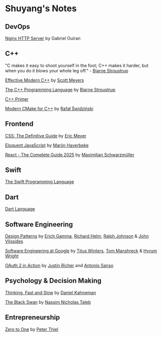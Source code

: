 # Shuyang's Notes

## DevOps

[Nginx HTTP Server](devops/nginx/README.md) by Gabriel Ouiran

## C++

"C makes it easy to shoot yourself in the foot; C++ makes it harder, but when you do it blows your whole leg off." - [Bjarne Stroustrup](https://www.stroustrup.com/quotes.html)

[Effective Modern C++](cpp/effective_cpp/README.md) by [Scott Meyers](https://www.aristeia.com/)

[The C++ Programming Language](cpp/the_cpp_prog_lang/README.md) by [Bjarne Stroustrup](https://www.stroustrup.com/index.html)

[C++ Primer](cpp/cpp_primer_g/README.md)

[Modern CMake for C++](cpp/modern_cmake_for_cpp/README.md) by [Rafał Świdziński](https://www.linkedin.com/in/rafalswidzinski/)

## Frontend

[CSS: The Definitive Guide](frontend/css/css-the-definitive-guide) by [Eric Meyer](https://meyerweb.com/eric/)

[Eloquent JavaScript](javascript/eloquent_javascript/README.md) by [Marijn Haverbeke](https://marijnhaverbeke.nl/)

[React - The Complete Guide 2025](frontend/react/) by [Maximilian Schwarzmüller](https://maximilian-schwarzmueller.com/)

## Swift

[The Swift Programming Language](swift/the_swift_programming_language/README.md)

## Dart

[Dart Language](dart/dart_language/README.md)

## Software Engineering

[Design Patterns](software_engineering/design_patterns/README.md) by [Erich Gamma](https://www.google.com/search?newwindow=1&rlz=1C5CHFA_enUS983US983&sxsrf=ALiCzsaB_94pXs0S2sz9_nRSbqncpjaWxA:1664738898246&q=Erich+Gamma&stick=H4sIAAAAAAAAAOPgE-LQz9U3SDIyLFDiBLGMi5PScrVkspOt9JPy87P1y4syS0pS8-LL84uyrRJLSzLyixaxcrsWZSZnKLgn5uYm7mBl3MXOxMEIAOIl3rVLAAAA&sa=X&ved=2ahUKEwi1u7HVo8L6AhWOEFkFHebgAUEQmxMoAHoECFgQAg), [Richard Helm](https://www.google.com/search?newwindow=1&rlz=1C5CHFA_enUS983US983&sxsrf=ALiCzsaB_94pXs0S2sz9_nRSbqncpjaWxA:1664738898246&q=Richard+Helm&stick=H4sIAAAAAAAAAOPgE-LQz9U3SDIyLFDiBLHMknNzcrVkspOt9JPy87P1y4syS0pS8-LL84uyrRJLSzLyixax8gRlJmckFqUoeKTm5O5gZdzFzsTBCAA0-B00TAAAAA&sa=X&ved=2ahUKEwi1u7HVo8L6AhWOEFkFHebgAUEQmxMoA3oECFgQBQ), [Ralph Johnson](https://www.google.com/search?newwindow=1&rlz=1C5CHFA_enUS983US983&sxsrf=ALiCzsaB_94pXs0S2sz9_nRSbqncpjaWxA:1664738898246&q=Ralph+Johnson+computer+scientist&stichttps://www.google.com/search?newwindow=1&rlz=1C5CHFA_enUS983US983&sxsrf=ALiCzsaB_94pXs0S2sz9_nRSbqncpjaWxA:1664738898246&q=Ralph+Johnson+computer+scientist&stick=H4sIAAAAAAAAAOPgE-LQz9U3SDIyLFDiBLEsjNPLU7RkspOt9JPy87P1y4syS0pS8-LL84uyrRJLSzLyixaxKgUl5hRkKHjlZ-QV5-cpaCTn5xaUlqQWKRQnZ6bmlWQWl2juYGXcxc7EwQgAnbxn82IAAAA&sa=X&ved=2ahUKEwi1u7HVo8L6AhWOEFkFHebgAUEQmxMoAnoECFgQBAk=H4sIAAAAAAAAAOPgE-LQz9U3SDIyLFDiBLEsjNPLU7RkspOt9JPy87P1y4syS0pS8-LL84uyrRJLSzLyixaxKgUl5hRkKHjlZ-QV5-cpaCTn5xaUlqQWKRQnZ6bmlWQWl2juYGXcxc7EwQgAnbxn82IAAAA&sa=X&ved=2ahUKEwi1u7HVo8L6AhWOEFkFHebgAUEQmxMoAnoECFgQBA) & [John Vlissides](https://www.google.com/search?newwindow=1&rlz=1C5CHFA_enUS983US983&sxsrf=ALiCzsaB_94pXs0S2sz9_nRSbqncpjaWxA:1664738898246&q=John+Vlissides&stick=H4sIAAAAAAAAAOPgE-LQz9U3SDIyLFDiBLEszMvKjLRkspOt9JPy87P1y4syS0pS8-LL84uyrRJLSzLyixax8nnlZ-QphOVkFhdnpqQW72Bl3MXOxMEIAKer1XpOAAAA&sa=X&ved=2ahUKEwi1u7HVo8L6AhWOEFkFHebgAUEQmxMoAXoECFgQAw)

[Software Engineering at Google](software_engineering/software_engineering_at_google/README.md) by [Titus Winters](https://www.linkedin.com/in/tituswinters/), [Tom Manshreck](https://www.linkedin.com/in/thomas-manshreck-0111a11/) & [Hyrum Wright](https://www.linkedin.com/in/hyrum-wright-0905427/)

[OAuth 2 in Action](software_engineering/oauth_2_in_action/README.md) by [Justin Richer](https://www.manning.com/authors/justin-richer) and [Antonio Sanso](https://www.manning.com/authors/antonio-sanso)

## Psychology & Decision Making

[Thinking, Fast and Slow](psychology/thinking_fast_and_slow/README.md) by [Daniel Kahneman](https://scholar.princeton.edu/kahneman/home)

[The Black Swan](psychology/the_black_swan/README.md) by [Nassim Nicholas Taleb](https://www.fooledbyrandomness.com/)

## Entrepreneurship

[Zero to One](entrepreneurship/zero_to_one/README.md) by [Peter Thiel](https://www.linkedin.com/in/peterthiel/)
